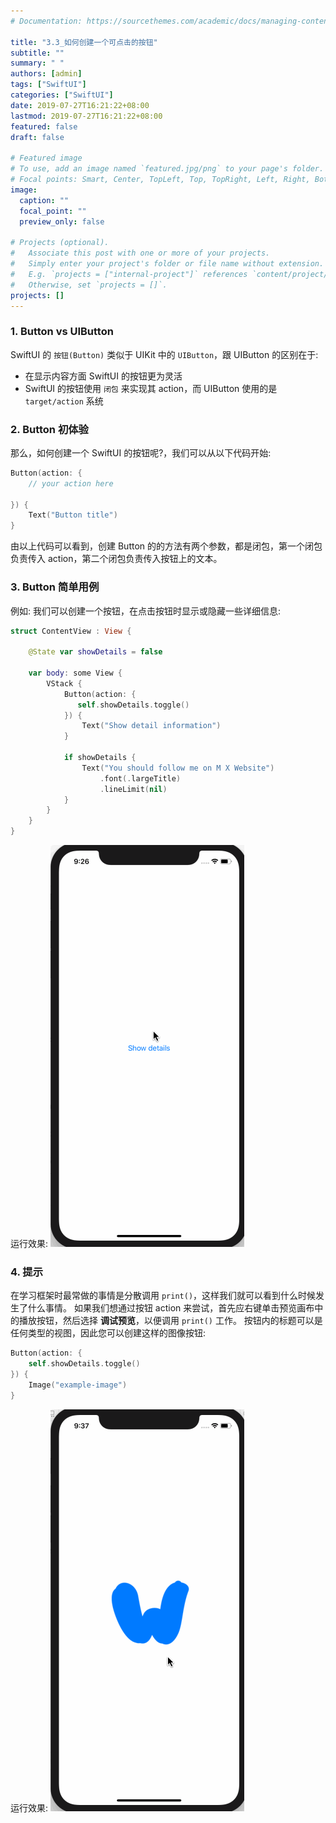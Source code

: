 ```yaml
---
# Documentation: https://sourcethemes.com/academic/docs/managing-content/

title: "3.3_如何创建一个可点击的按钮"
subtitle: ""
summary: " "
authors: [admin]
tags: ["SwiftUI"]
categories: ["SwiftUI"]
date: 2019-07-27T16:21:22+08:00
lastmod: 2019-07-27T16:21:22+08:00
featured: false
draft: false

# Featured image
# To use, add an image named `featured.jpg/png` to your page's folder.
# Focal points: Smart, Center, TopLeft, Top, TopRight, Left, Right, BottomLeft, Bottom, BottomRight.
image:
  caption: ""
  focal_point: ""
  preview_only: false

# Projects (optional).
#   Associate this post with one or more of your projects.
#   Simply enter your project's folder or file name without extension.
#   E.g. `projects = ["internal-project"]` references `content/project/deep-learning/index.md`.
#   Otherwise, set `projects = []`.
projects: []
---
```


<!-- more -->
### 1. Button vs UIButton
SwiftUI 的 `按钮(Button)` 类似于 UIKit 中的 `UIButton`，跟 UIButton 的区别在于:

* 在显示内容方面 SwiftUI 的按钮更为灵活
* SwiftUI 的按钮使用 `闭包` 来实现其 action，而 UIButton 使用的是 `target/action` 系统

### 2. Button 初体验
那么，如何创建一个 SwiftUI 的按钮呢?，我们可以从以下代码开始:
```swift
Button(action: {
    // your action here
            
}) {
    Text("Button title")
}
```
由以上代码可以看到，创建 Button 的的方法有两个参数，都是闭包，第一个闭包负责传入 action，第二个闭包负责传入按钮上的文本。

### 3. Button 简单用例
例如: 我们可以创建一个按钮，在点击按钮时显示或隐藏一些详细信息:
```swift
struct ContentView : View {
    
    @State var showDetails = false
    
    var body: some View {
        VStack {
            Button(action: {
               self.showDetails.toggle()
            }) {
                Text("Show detail information")
            }
            
            if showDetails {
                Text("You should follow me on M X Website")
                    .font(.largeTitle)
                    .lineLimit(nil)
            }
        }
    }
}
```
运行效果:
![button_show_detail_information](img/button_show_detail_information.gif "Click button to show detail information")

### 4. 提示
在学习框架时最常做的事情是分散调用 `print()`，这样我们就可以看到什么时候发生了什么事情。 如果我们想通过按钮 action 来尝试，首先应右键单击预览画布中的播放按钮，然后选择 **调试预览**，以便调用 `print()` 工作。
按钮内的标题可以是任何类型的视图，因此您可以创建这样的图像按钮:
```swift
Button(action: {
    self.showDetails.toggle()
}) {
    Image("example-image")
}
```
运行效果:
![button_image_show_detail](img/button_image_show_detail.gif "Set an image for button")